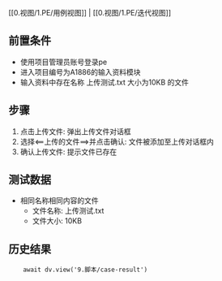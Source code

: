 [[0.视图/1.PE/用例视图]] | [[0.视图/1.PE/迭代视图]]

## 前置条件

- 使用项目管理员账号登录pe
- 进入项目编号为A1886的输入资料模块
- 输入资料中存在名称 上传测试.txt 大小为10KB 的文件

## 步骤

1. 点击上传文件: 弹出上传文件对话框
2. 选择<==上传的文件==>并点击确认: 文件被添加至上传对话框内
3. 确认上传文件: 提示文件已存在

## 测试数据

- 相同名称相同内容的文件
	- 文件名称: 上传测试.txt
	- 文件大小: 10KB

## 历史结果

```dataviewjs
    await dv.view('9.脚本/case-result')
```
